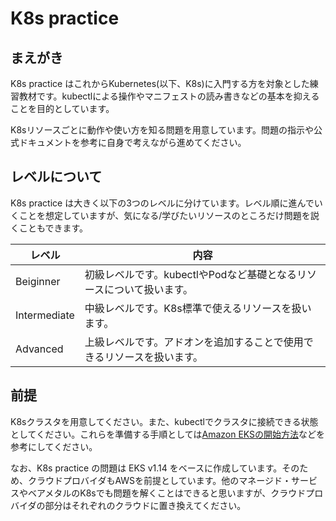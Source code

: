 # K8s practice
## まえがき
K8s practice はこれからKubernetes(以下、K8s)に入門する方を対象とした練習教材です。kubectlによる操作やマニフェストの読み書きなどの基本を抑えることを目的としています。

K8sリソースごとに動作や使い方を知る問題を用意しています。問題の指示や公式ドキュメントを参考に自身で考えながら進めてください。

## レベルについて
K8s practice は大きく以下の3つのレベルに分けています。レベル順に進んでいくことを想定していますが、気になる/学びたいリソースのところだけ問題を説くこともできます。

|レベル|内容|
|-|-|
|Beiginner|初級レベルです。kubectlやPodなど基礎となるリソースについて扱います。|
|Intermediate|中級レベルです。K8s標準で使えるリソースを扱います。|
|Advanced|上級レベルです。アドオンを追加することで使用できるリソースを扱います。|

## 前提
K8sクラスタを用意してください。また、kubectlでクラスタに接続できる状態としてください。これらを準備する手順としては[Amazon EKSの開始方法](https://docs.aws.amazon.com/ja_jp/eks/latest/userguide/getting-started.html)などを参考にしてください。

なお、K8s practice の問題は EKS v1.14 をベースに作成しています。そのため、クラウドプロバイダもAWSを前提としています。他のマネージド・サービスやベアメタルのK8sでも問題を解くことはできると思いますが、クラウドプロバイダの部分はそれぞれのクラウドに置き換えてください。


